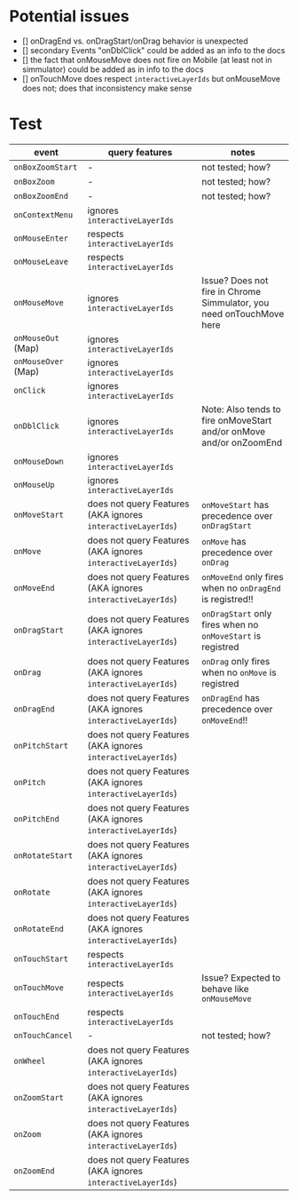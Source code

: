 # Potential issues

- [] onDragEnd vs. onDragStart/onDrag behavior is unexpected
- [] secondary Events "onDblClick" could be added as an info to the docs
- [] the fact that onMouseMove does not fire on Mobile (at least not in simmulator) could be added as in info to the docs
- [] onTouchMove does respect `interactiveLayerIds` but onMouseMove does not; does that inconsistency make sense

# Test

| event               | query features                                              | notes                                                                |
| ------------------- | ----------------------------------------------------------- | -------------------------------------------------------------------- |
| `onBoxZoomStart`    | -                                                           | not tested; how?                                                     |
| `onBoxZoom`         | -                                                           | not tested; how?                                                     |
| `onBoxZoomEnd`      | -                                                           | not tested; how?                                                     |
| `onContextMenu`     | ignores `interactiveLayerIds`                               |                                                                      |
| `onMouseEnter`      | respects `interactiveLayerIds`                              |                                                                      |
| `onMouseLeave`      | respects `interactiveLayerIds`                              |                                                                      |
| `onMouseMove`       | ignores `interactiveLayerIds`                               | Issue? Does not fire in Chrome Simmulator, you need onTouchMove here |
| `onMouseOut` (Map)  | ignores `interactiveLayerIds`                               |                                                                      |
| `onMouseOver` (Map) | ignores `interactiveLayerIds`                               |                                                                      |
| `onClick`           | ignores `interactiveLayerIds`                               |                                                                      |
| `onDblClick`        | ignores `interactiveLayerIds`                               | Note: Also tends to fire onMoveStart and/or onMove and/or onZoomEnd  |
| `onMouseDown`       | ignores `interactiveLayerIds`                               |                                                                      |
| `onMouseUp`         | ignores `interactiveLayerIds`                               |                                                                      |
| `onMoveStart`       | does not query Features (AKA ignores `interactiveLayerIds`) | `onMoveStart` has precedence over `onDragStart`                      |
| `onMove`            | does not query Features (AKA ignores `interactiveLayerIds`) | `onMove` has precedence over `onDrag`                                |
| `onMoveEnd`         | does not query Features (AKA ignores `interactiveLayerIds`) | `onMoveEnd` only fires when no `onDragEnd` is registred!!            |
| `onDragStart`       | does not query Features (AKA ignores `interactiveLayerIds`) | `onDragStart` only fires when no `onMoveStart` is registred          |
| `onDrag`            | does not query Features (AKA ignores `interactiveLayerIds`) | `onDrag` only fires when no `onMove` is registred                    |
| `onDragEnd`         | does not query Features (AKA ignores `interactiveLayerIds`) | `onDragEnd` has precedence over `onMoveEnd`!!                        |
| `onPitchStart`      | does not query Features (AKA ignores `interactiveLayerIds`) |                                                                      |
| `onPitch`           | does not query Features (AKA ignores `interactiveLayerIds`) |                                                                      |
| `onPitchEnd`        | does not query Features (AKA ignores `interactiveLayerIds`) |                                                                      |
| `onRotateStart`     | does not query Features (AKA ignores `interactiveLayerIds`) |                                                                      |
| `onRotate`          | does not query Features (AKA ignores `interactiveLayerIds`) |                                                                      |
| `onRotateEnd`       | does not query Features (AKA ignores `interactiveLayerIds`) |                                                                      |
| `onTouchStart`      | respects `interactiveLayerIds`                              |                                                                      |
| `onTouchMove`       | respects `interactiveLayerIds`                              | Issue? Expected to behave like `onMouseMove`                         |
| `onTouchEnd`        | respects `interactiveLayerIds`                              |                                                                      |
| `onTouchCancel`     | -                                                           | not tested; how?                                                     |
| `onWheel`           | does not query Features (AKA ignores `interactiveLayerIds`) |                                                                      |
| `onZoomStart`       | does not query Features (AKA ignores `interactiveLayerIds`) |                                                                      |
| `onZoom`            | does not query Features (AKA ignores `interactiveLayerIds`) |                                                                      |
| `onZoomEnd`         | does not query Features (AKA ignores `interactiveLayerIds`) |                                                                      |
